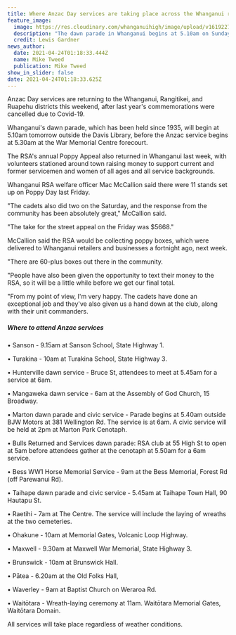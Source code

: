 ```yaml
---
title: Where Anzac Day services are taking place across the Whanganui region
feature_image:
  image: https://res.cloudinary.com/whanganuihigh/image/upload/v1619227112/News/Anzac_dawn_parade._Chron.jpg
  description: "The dawn parade in Whanganui begins at 5.10am on Sunday morning. "
  credit: Lewis Gardner
news_author:
  date: 2021-04-24T01:18:33.444Z
  name: Mike Tweed
  publication: Mike Tweed
show_in_slider: false
date: 2021-04-24T01:18:33.625Z
---
```

Anzac Day services are returning to the Whanganui, Rangitikei, and Ruapehu districts this weekend, after last year's commemorations were cancelled due to Covid-19.

Whanganui's dawn parade, which has been held since 1935, will begin at 5.10am tomorrow outside the Davis Library, before the Anzac service begins at 5.30am at the War Memorial Centre forecourt.

The RSA's annual Poppy Appeal also returned in Whanganui last week, with volunteers stationed around town raising money to support current and former servicemen and women of all ages and all service backgrounds.

Whanganui RSA welfare officer Mac McCallion said there were 11 stands set up on Poppy Day last Friday.

"The cadets also did two on the Saturday, and the response from the community has been absolutely great," McCallion said.

"The take for the street appeal on the Friday was $5668."

McCallion said the RSA would be collecting poppy boxes, which were delivered to Whanganui retailers and businesses a fortnight ago, next week.

"There are 60-plus boxes out there in the community.

"People have also been given the opportunity to text their money to the RSA, so it will be a little while before we get our final total.

"From my point of view, I'm very happy. The cadets have done an exceptional job and they've also given us a hand down at the club, along with their unit commanders.

##### Where to attend Anzac services

• Sanson - 9.15am at Sanson School, State Highway 1.

• Turakina - 10am at Turakina School, State Highway 3.

• Hunterville dawn service - Bruce St, attendees to meet at 5.45am for a service at 6am.

• Mangaweka dawn service - 6am at the Assembly of God Church, 15 Broadway.

• Marton dawn parade and civic service - Parade begins at 5.40am outside BJW Motors at 381 Wellington Rd. The service is at 6am. A civic service will be held at 2pm at Marton Park Cenotaph.

• Bulls Returned and Services dawn parade: RSA club at 55 High St to open at 5am before attendees gather at the cenotaph at 5.50am for a 6am service.

• Bess WW1 Horse Memorial Service - 9am at the Bess Memorial, Forest Rd (off Parewanui Rd).

• Taihape dawn parade and civic service - 5.45am at Taihape Town Hall, 90 Hautapu St.

• Raetihi - 7am at The Centre. The service will include the laying of wreaths at the two cemeteries.

• Ohakune - 10am at Memorial Gates, Volcanic Loop Highway.

• Maxwell - 9.30am at Maxwell War Memorial, State Highway 3.

• Brunswick - 10am at Brunswick Hall.

• Pātea - 6.20am at the Old Folks Hall,

• Waverley - 9am at Baptist Church on Weraroa Rd.

• Waitōtara - Wreath-laying ceremony at 11am. Waitōtara Memorial Gates, Waitōtara Domain.

All services will take place regardless of weather conditions.